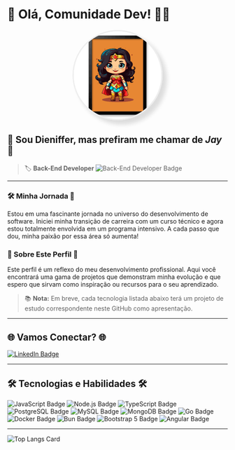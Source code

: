 

# 👋 Olá, Comunidade Dev! 👩‍💻

<p align="center">
  <img src="images/image.png" alt="Dieniffer" width="200" style="border-radius:50%; border:3px solid #EEE;box-shadow:10px 10px 10px #DDD;">
</p>

## 🌟 Sou Dieniffer, mas prefiram me chamar de *Jay* 🌟
> 🏷️ **Back-End Developer**
> ![Back-End Developer Badge](https://img.shields.io/badge/Back--End%20Developer-100000?style=for-the-badge&logo=ko-fi&logoColor=white)

---

### 🛠 Minha Jornada 🚀

Estou em uma fascinante jornada no universo do desenvolvimento de software. Iniciei minha transição de carreira com um curso técnico e agora estou totalmente envolvida em um programa intensivo. A cada passo que dou, minha paixão por essa área só aumenta!

### 🌱 Sobre Este Perfil 🌱

Este perfil é um reflexo do meu desenvolvimento profissional. Aqui você encontrará uma gama de projetos que demonstram minha evolução e que espero que sirvam como inspiração ou recursos para o seu aprendizado.

> 📚 **Nota:** Em breve, cada tecnologia listada abaixo terá um projeto de estudo correspondente neste GitHub como apresentação.

---

## 🌐 Vamos Conectar? 🌐

[![LinkedIn Badge](https://img.shields.io/badge/LinkedIn-0077B5?style=for-the-badge&logo=linkedin&logoColor=white)](https://www.linkedin.com/in/dieniffer-lsilva/)

---

## 🛠 Tecnologias e Habilidades 🛠

![JavaScript Badge](https://img.shields.io/badge/JavaScript-323330?style=for-the-badge&logo=javascript&logoColor=F7DF1E)
![Node.js Badge](https://img.shields.io/badge/Node.js-339933?style=for-the-badge&logo=nodedotjs&logoColor=white)
![TypeScript Badge](https://img.shields.io/badge/TypeScript-007ACC?style=for-the-badge&logo=typescript&logoColor=white)
![PostgreSQL Badge](https://img.shields.io/badge/PostgreSQL-316192?style=for-the-badge&logo=postgresql&logoColor=white)
![MySQL Badge](https://img.shields.io/badge/MySQL-005C84?style=for-the-badge&logo=mysql&logoColor=white)
![MongoDB Badge](https://img.shields.io/badge/MongoDB-47A248?style=for-the-badge&logo=mongodb&logoColor=white)
![Go Badge](https://img.shields.io/badge/Go-00ADD8?style=for-the-badge&logo=go&logoColor=white)
![Docker Badge](https://img.shields.io/badge/Docker-2496ED?style=for-the-badge&logo=docker&logoColor=white)
![Bun Badge](https://img.shields.io/badge/Bun-F37626?style=for-the-badge&logo=bun&logoColor=white)
![Bootstrap 5 Badge](https://img.shields.io/badge/Bootstrap5-7952B3?style=for-the-badge&logo=bootstrap&logoColor=white)
![Angular Badge](https://img.shields.io/badge/Angular-DD0031?style=for-the-badge&logo=angular&logoColor=white)

---

![Top Langs Card](https://github-readme-stats.vercel.app/api/top-langs/?username=dienifferS)
